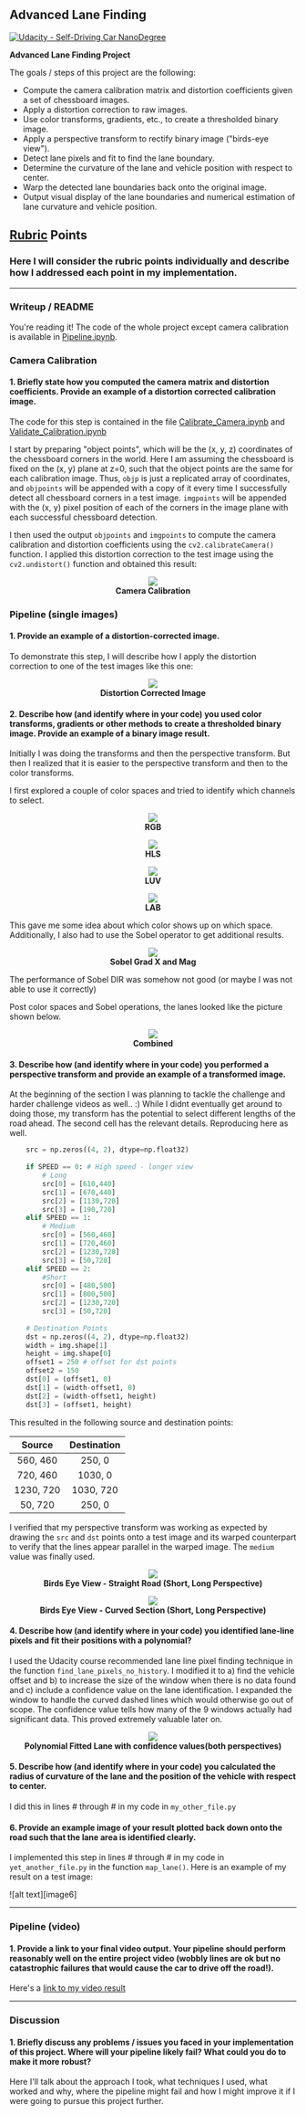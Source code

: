 ## Advanced Lane Finding
[![Udacity - Self-Driving Car NanoDegree](https://s3.amazonaws.com/udacity-sdc/github/shield-carnd.svg)](http://www.udacity.com/drive)


**Advanced Lane Finding Project**

The goals / steps of this project are the following:

* Compute the camera calibration matrix and distortion coefficients given a set of chessboard images.
* Apply a distortion correction to raw images.
* Use color transforms, gradients, etc., to create a thresholded binary image.
* Apply a perspective transform to rectify binary image ("birds-eye view").
* Detect lane pixels and fit to find the lane boundary.
* Determine the curvature of the lane and vehicle position with respect to center.
* Warp the detected lane boundaries back onto the original image.
* Output visual display of the lane boundaries and numerical estimation of lane curvature and vehicle position.

## [Rubric](https://review.udacity.com/#!/rubrics/571/view) Points

### Here I will consider the rubric points individually and describe how I addressed each point in my implementation.  

---

### Writeup / README

You're reading it! The code of the whole project except camera calibration is available in [Pipeline.ipynb](Pipeline.ipynb).

### Camera Calibration

#### 1. Briefly state how you computed the camera matrix and distortion coefficients. Provide an example of a distortion corrected calibration image.

The code for this step is contained in the file [Calibrate_Camera.ipynb](Calibrate_Camera.ipynb) and [Validate_Calibration.ipynb](Validate_Calibration.ipynb)

I start by preparing "object points", which will be the (x, y, z) coordinates of the chessboard corners in the world. Here I am assuming the chessboard is fixed on the (x, y) plane at z=0, such that the object points are the same for each calibration image.  Thus, `objp` is just a replicated array of coordinates, and `objpoints` will be appended with a copy of it every time I successfully detect all chessboard corners in a test image.  `imgpoints` will be appended with the (x, y) pixel position of each of the corners in the image plane with each successful chessboard detection.  

I then used the output `objpoints` and `imgpoints` to compute the camera calibration and distortion coefficients using the `cv2.calibrateCamera()` function.  I applied this distortion correction to the test image using the `cv2.undistort()` function and obtained this result: 

<p align="center">
  <img src="output_images/distortion.png">
  <br>
  <b>Camera Calibration</b>
</p>

### Pipeline (single images)

#### 1. Provide an example of a distortion-corrected image.

To demonstrate this step, I will describe how I apply the distortion correction to one of the test images like this one:
<p align="center">
  <img src="output_images/correction.png">
  <br>
  <b>Distortion Corrected Image</b>
</p>


#### 2. Describe how (and identify where in your code) you used color transforms, gradients or other methods to create a thresholded binary image.  Provide an example of a binary image result.

Initially I was doing the transforms and then the perspective transform. But then I realized that it is easier to the perspective transform and then to the color transforms. 

I first explored a couple of color spaces and tried to identify which channels to select. 
<p align="center">
  <img src="output_images/RGB.png">
  <br>
  <b>RGB</b>
</p>
<p align="center">
  <img src="output_images/HLS.png">
  <br>
  <b>HLS</b>
</p>
<p align="center">
  <img src="output_images/LUV.png">
  <br>
  <b>LUV</b>
</p>
<p align="center">
  <img src="output_images/LAB.png">
  <br>
  <b>LAB</b>
</p>

This gave me some idea about which color shows up on which space. Additionally, I also had to use the Sobel operator to get additional results. 
<p align="center">
  <img src="output_images/sobel.png">
  <br>
  <b>Sobel Grad X and Mag</b>
</p>
The performance of Sobel DIR was somehow not good (or maybe I was not able to use it correctly)

Post color spaces and Sobel operations, the lanes looked like the picture shown below. 
<p align="center">
  <img src="output_images/color_binary.png">
  <br>
  <b>Combined</b>
</p>

#### 3. Describe how (and identify where in your code) you performed a perspective transform and provide an example of a transformed image.

At the beginning of the section I was planning to tackle the challenge and harder challenge videos as well.. :) While I didnt eventually get around to doing those, my transform has the potential to select different lengths of the road ahead. The second cell has the relevant details. Reproducing here as well. 

```python
    src = np.zeros((4, 2), dtype=np.float32)
    
    if SPEED == 0: # High speed - longer view
        # Long
        src[0] = [610,440]
        src[1] = [670,440]
        src[2] = [1130,720]
        src[3] = [190,720]
    elif SPEED == 1:
        # Medium
        src[0] = [560,460]
        src[1] = [720,460]
        src[2] = [1230,720]
        src[3] = [50,720]
    elif SPEED == 2:      
        #Short
        src[0] = [480,500]
        src[1] = [800,500]
        src[2] = [1230,720]
        src[3] = [50,720]
    
    # Destination Points
    dst = np.zeros((4, 2), dtype=np.float32)
    width = img.shape[1]
    height = img.shape[0]
    offset1 = 250 # offset for dst points
    offset2 = 150
    dst[0] = (offset1, 0)
    dst[1] = (width-offset1, 0)
    dst[2] = (width-offset1, height)
    dst[3] = (offset1, height)
```

This resulted in the following source and destination points:

| Source        | Destination   | 
|:-------------:|:-------------:| 
| 560, 460      | 250, 0        | 
| 720, 460      | 1030, 0       |
| 1230, 720     | 1030, 720     |
| 50, 720       | 250, 0        |

I verified that my perspective transform was working as expected by drawing the `src` and `dst` points onto a test image and its warped counterpart to verify that the lines appear parallel in the warped image. The `medium` value was finally used.

<p align="center">
  <img src="output_images/birds_eye1.png">
  <br>
  <b>Birds Eye View - Straight Road (Short, Long Perspective)</b>
</p>

<p align="center">
  <img src="output_images/birds_eye2.png">
  <br>
  <b>Birds Eye View - Curved Section (Short, Long Perspective)</b>
</p>

#### 4. Describe how (and identify where in your code) you identified lane-line pixels and fit their positions with a polynomial?

I used the Udacity course recommended lane line pixel finding technique in the function `find_lane_pixels_no_history`. I modified it to a) find the vehicle offset and b) to increase the size of the window when there is no data found and c) include a confidence value on the lane identification. I expanded the window to handle the curved dashed lines which would otherwise go out of scope. The confidence value tells how many of the 9 windows actually had significant data. This proved extremely valuable later on.

<p align="center">
  <img src="output_images/polynomial.png">
  <br>
  <b>Polynomial Fitted Lane with confidence values(both perspectives)</b>
</p>


#### 5. Describe how (and identify where in your code) you calculated the radius of curvature of the lane and the position of the vehicle with respect to center.

I did this in lines # through # in my code in `my_other_file.py`

#### 6. Provide an example image of your result plotted back down onto the road such that the lane area is identified clearly.

I implemented this step in lines # through # in my code in `yet_another_file.py` in the function `map_lane()`.  Here is an example of my result on a test image:

![alt text][image6]

---

### Pipeline (video)

#### 1. Provide a link to your final video output.  Your pipeline should perform reasonably well on the entire project video (wobbly lines are ok but no catastrophic failures that would cause the car to drive off the road!).

Here's a [link to my video result](./project_video.mp4)

---

### Discussion

#### 1. Briefly discuss any problems / issues you faced in your implementation of this project.  Where will your pipeline likely fail?  What could you do to make it more robust?

Here I'll talk about the approach I took, what techniques I used, what worked and why, where the pipeline might fail and how I might improve it if I were going to pursue this project further.  
